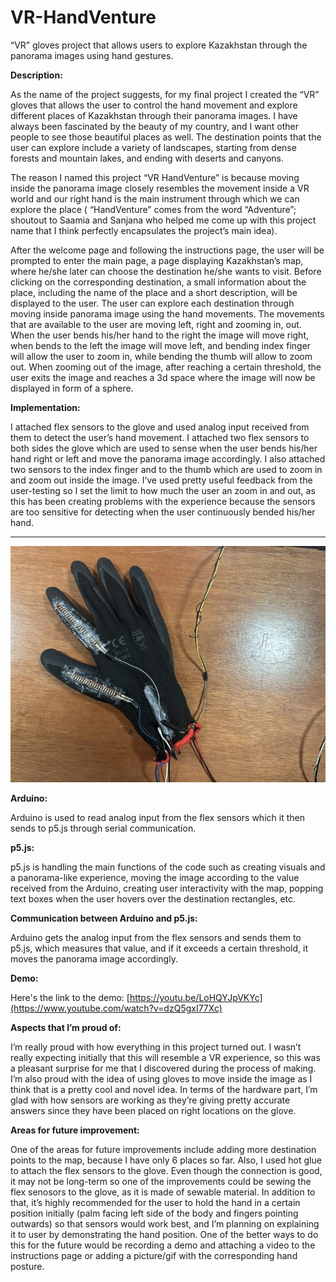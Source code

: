 # VR-HandVenture
“VR” gloves project that allows users to explore Kazakhstan through the panorama images using hand gestures.


**Description:**

As the name of the project suggests, for my final project I created the “VR” gloves that allows the user to control the hand movement and explore different places of Kazakhstan through their panorama images. I have always been fascinated by the beauty of my country, and I want other people to see those beautiful places as well. The destination points that the user can explore include a variety of landscapes, starting from dense forests and mountain lakes, and ending with deserts and canyons.

The reason I named this project “VR HandVenture” is because moving inside the panorama image closely resembles the movement inside a VR world and our right hand is the main instrument through which we can explore the place ( “HandVenture” comes from the word “Adventure”; shoutout to Saamia and Sanjana who helped me come up with this project name that I think perfectly encapsulates the project’s main idea).

After the welcome page and following the instructions page, the user will be prompted to enter the main page, a page displaying Kazakhstan’s map,  where he/she later can choose the destination he/she wants to visit.  Before clicking on the corresponding destination, a small information about the place, including the name of the place and a short description, will be displayed to the user. The user can explore each destination through moving inside panorama  image using the hand movements. The movements that are available to the user are moving left, right and zooming in, out. When the user bends his/her hand to the right the image will move right, when bends to the left the image will move left, and bending index finger will allow the user to zoom in, while bending the thumb will allow to zoom out. When zooming out of the image, after reaching a certain threshold, the user exits the image and reaches a 3d space where the image will now be displayed in form of a sphere.

**Implementation:**

I attached flex sensors to the glove and used analog input received from them to detect the user’s hand movement. I attached two flex sensors to both sides the glove which are used to sense when the user bends his/her hand right or left and move the panorama image accordingly. I also attached two sensors to the index finger and to the thumb which are used to zoom in and zoom out inside the image.  I’ve used pretty useful feedback from the user-testing so I set the limit to how much the user an zoom in and out, as this has been creating problems with the experience because the sensors are too sensitive for detecting when the user continuously bended his/her hand.

***
![](bin/img1.jpeg)


**Arduino:**

Arduino is used to read analog input from the flex sensors which it then  sends to p5.js through serial communication.

**p5.js:**

p5.js is handling the main functions of the code such as creating visuals and a panorama-like experience, moving the image according to the value received from the Arduino, creating user interactivity with the map, popping text boxes when the user hovers over the destination rectangles, etc.

**Communication between Arduino and p5.js:**

Arduino gets the analog input from the flex sensors and sends them to p5.js, which measures that value, and if it exceeds a certain threshold, it moves the panorama image accordingly.

**Demo:**

Here's the link to the demo: [https://youtu.be/LoHQYJpVKYc](https://www.youtube.com/watch?v=dzQ5gxI77Xc)


**Aspects that I’m proud of:**

I’m really proud with how everything in this project turned out. I wasn’t really expecting initially that this will resemble a VR experience, so this was a pleasant surprise for me that I discovered during the process of making. I’m also proud with the idea of using gloves to move inside the image as I think that is a pretty cool and novel idea. In terms of the hardware part, I’m glad with how sensors are working as they’re giving pretty accurate answers since they have been placed on right locations on the glove.

**Areas for future improvement:**

One of the areas for future improvements include adding more destination points to the map, because I have only 6 places so far. Also, I used hot glue to attach the flex sensors to the glove. Even though the connection is  good, it may not be long-term so one of the improvements could be sewing the flex senosors to the glove, as it is made of sewable material. In addition to that, it’s highly recommended for the user to hold the hand in a certain position initially (palm facing left side of the body and fingers pointing outwards) so that sensors would work best, and I’m planning on explaining it to user by demonstrating the hand position. One of the better ways to do this for the future would be recording a demo and attaching a video to the instructions page or adding a picture/gif with the corresponding hand posture.
